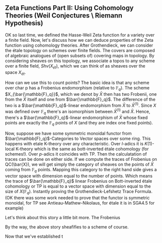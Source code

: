 ## Zeta Functions Part II: Using Cohomology Theories (Weil Conjectures \ Riemann Hypothesis)

OK so last time, we defined the Hasse-Weil Zeta function for a variety over a finite field. Now, let's discuss how we can deduce properties of
the Zeta function using cohomology theories. After Grothendieck, we can consider the étale topology on schemes over finite fields. The covers 
are composed of algebraic analogues of (open subsets of) covering maps in topology. By considering sheaves on this topology, we associate
a topos to any scheme over a finite field, $Shv(X_{ét})$, which we can think of as sheaves over the space $X_{ét}$.

How can we use this to count points? The basic idea is that any scheme over char p has a Frobenius endomorphism (relative to $\mathbb{F}_q$).
The scheme $X_{\bar{\mathbb{F}_q}}$, which we denot by $\bar{X}$ then has two Frobenii, 
one from the $\bar{X}$ itself and one from $\bar{\mathbb{F}_q}$. The 
difference of the two is a $\bar{\mathbb{F}_q}$-linear endomorphism from $\bar{X}$ to $\bar{X}^{(1)}$. Since $X$ was defined over $\mathbb{F}_q$
there's an isomorphism between $\bar{X}^{(1)}$ and $\bar{X}$. Hence, there's a $\bar{\mathbb{F}_q}$-linear endomorphism of $\bar{X}$ whose
fixed points are exactly the $\mathbb{F}_q$ points of $X$ (and they are index one fixed points).

Now, suppose we have some symmetric monoidal functor from $\bar{\mathbb{F}_q}$-Categories to Vector spaces over some ring. This happens
with etale K-theory over any characteristic. Over $l$-adics it is $K(1)$-local K-theory which is the same as bott-inverted étale cohomology
(for schemes!).
Over $p$-adics it coincides with TP. Then the calculatation of traces can be done on either side. If we compute the traces of Frobenius
on QC(\bar{X}), we will get simply the category of sheaves on the points of $\bar{X}$ coming from $\mathbb{F}_q$ points. Mapping this category
to the right hand side gives a vector space with dimension equal to the number of points. Which means the trace of $\bar{\mathbb{F}_q}$
linear Frobenius on Bott-inverted étale cohomology or TP is equal to a vector space with dimension equal to the size of $X(\mathbb{F}_q)$. 
Instantly proving the Grothendieck-Lefshetz Trace Formula. (OK there was some work needed to prove that the functor is symmetric monoidal,
for TP see Antieau-Mathew-Nikolaus, for étale it is in SGA4.5 for example)

Let's think about this story a little bit more. The Frobenius

By the way, the above story sheafifies to a scheme of course.

Now that we've established t
